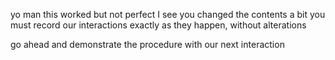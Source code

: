 yo man this worked but not perfect
I see you changed the contents a bit
you must record our interactions exactly as they happen, without alterations

go ahead and demonstrate the procedure with our next interaction